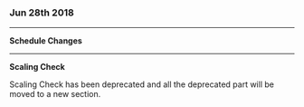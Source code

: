 ### Jun 28th 2018 ###

---

**Schedule Changes**



---
**Scaling Check**

Scaling Check has been deprecated and all the deprecated part will be moved to a new section.
